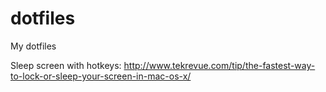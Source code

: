 dotfiles
========

My dotfiles

Sleep screen with hotkeys: http://www.tekrevue.com/tip/the-fastest-way-to-lock-or-sleep-your-screen-in-mac-os-x/
